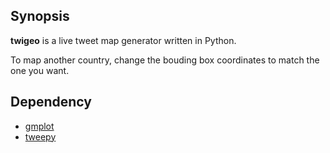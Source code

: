 
## Synopsis

**twigeo** is a live tweet map generator written in Python.

To map another country, change the bouding box coordinates to match the one you want.

## Dependency

* [gmplot](https://github.com/vgm64/gmplot)
* [tweepy](https://github.com/tweepy/tweepy)
